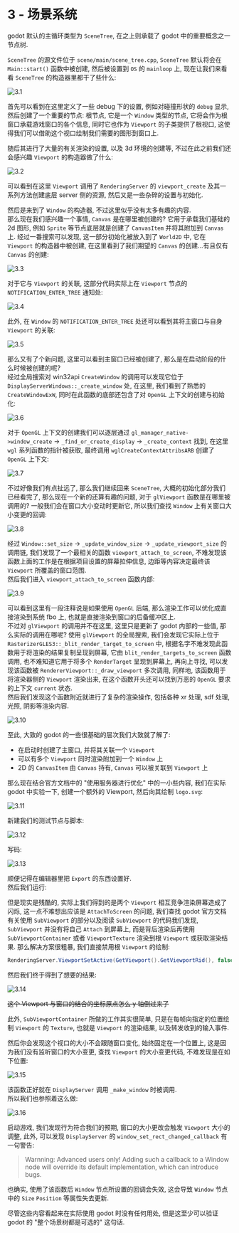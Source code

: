 # 3 - 场景系统

godot 默认的主循环类型为 `SceneTree`, 在之上则承载了 godot 中的重要概念之一节点树.  

`SceneTree` 的源文件位于 `scene/main/scene_tree.cpp`,
`SceneTree` 默认将会在 `Main::start()` 函数中被创建, 然后被设置到 `OS` 的 `mainloop` 上,
现在让我们来看看 `SceneTree` 的构造器里都干了些什么:

![3.1](pic/3.1.png)

首先可以看到在这里定义了一些 debug 下的设置, 例如对碰撞形状的 `debug` 显示, 然后创建了一个重要的节点: 根节点,
它是一个 `Window` 类型的节点, 它将会作为根窗口承载游戏窗口的各个信息, 同时它也作为 `Viewport` 的子类提供了根视口,
这使得我们可以借助这个视口绘制我们需要的图形到窗口上.  

随后其进行了大量的有关渲染的设置, 以及 3d 环境的创建等,
不过在此之前我们还会感兴趣 `Viewport` 的构造器做了什么:

![3.2](pic/3.2.png)

可以看到在这里 `Viewport` 调用了 `RenderingServer` 的 `viewport_create` 及其一系列方法创建底层 server 侧的资源,
然后又是一些杂碎的设置与初始化.  

然后是来到了 `Window` 的构造器, 不过这里似乎没有太多有趣的内容.  
那么现在我们感兴趣一个事情, `Canvas` 是在哪里被创建的? 它用于承载我们基础的 2d 图形, 例如 `Sprite` 等节点底层就是创建了 `CanvasItem` 并将其附加到 `Canvas` 上.
经过一番搜索可以发现, 这一部分初始化被放入到了 `World2D` 中, 它在 `Viewport` 的构造器中被创建, 在这里看到了我们期望的 `Canvas` 的创建...有且仅有 `Canvas` 的创建:

![3.3](pic/3.3.png)

对于它与 `Viewport` 的关联, 这部分代码实际上在 `Viewport` 节点的 `NOTIFICATION_ENTER_TREE` 通知处:

![3.4](pic/3.4.png)

此外, 在 `Window` 的 `NOTIFICATION_ENTER_TREE` 处还可以看到其将主窗口与自身 `Viewport` 的关联:

![3.5](pic/3.5.png)

那么又有了个新问题, 这里可以看到主窗口已经被创建了, 那么是在启动阶段的什么时候被创建的呢?  
经过全局搜索对 win32api `CreateWindow` 的调用可以发现它位于 `DisplayServerWindows::_create_window` 处,
在这里, 我们看到了熟悉的 `CreateWindowExW`, 同时在此函数的底部还包含了对 `OpenGL` 上下文的创建与初始化:

![3.6](pic/3.6.png)

对于 `OpenGL` 上下文的创建我们可以逐层通过 `gl_manager_native->window_create` -> `_find_or_create_display` -> `_create_context` 找到,
在这里 `wgl` 系列函数的指针被获取, 最终调用 `wglCreateContextAttribsARB` 创建了 `OpenGL` 上下文:

![3.7](pic/3.7.png)

不过好像我们有点扯远了, 那么我们继续回来 `SceneTree`, 大概的初始化部分我们已经看完了, 那么现在一个新的还算有趣的问题,
对于 `glViewport` 函数是在哪里被调用的? 一般我们会在窗口大小变动时更新它, 所以我们查找 `Window` 上有关窗口大小变更的回调:

![3.8](pic/3.8.png)

经过 `Window::set_size` -> `_update_window_size` -> `_update_viewport_size` 的调用链, 我们发现了一个最相关的函数 `viewport_attach_to_screen`,
不难发现该函数上面的工作是在根据项目设置的屏幕拉伸信息, 边距等内容决定最终该 `Viewport` 所覆盖的窗口范围.  
然后我们进入 `viewport_attach_to_screen` 函数内部:

![3.9](pic/3.9.png)

可以看到这里有一段注释说是如果使用 `OpenGL` 后端, 那么渲染工作可以优化成直接渲染到系统 fbo 上, 也就是直接渲染到窗口的后备缓冲区上.  
不过对 `glViewport` 的调用并不在这里, 这里只是更新了 godot 内部的一些值, 那么实际的调用在哪呢?
使用 `glViewport` 的全局搜索, 我们会发现它实际上位于 `RasterizerGLES3::_blit_render_target_to_screen` 中,
根据名字不难发现此函数用于将渲染的结果复制呈现到屏幕, 它由 `blit_render_targets_to_screen` 函数调用,
也不难知道它用于将多个 `RenderTarget` 呈现到屏幕上, 再向上寻找, 可以发现该函数被 `RendererViewport::_draw_viewport` 多次调用,
同样地, 该函数用于将渲染器侧的 `Viewport` 渲染出来, 在这个函数开头还可以找到万恶的 `OpenGL` 要求的上下文 `current` 状态.  
然后我们发现这个函数附近就进行了复杂的渲染操作, 包括各种 xr 处理, sdf 处理, 光照, 阴影等渲染内容.

![3.10](pic/3.10.png)

至此, 大致的 godot 的一些很基础的层次我们大致就了解了:

- 在启动时创建了主窗口, 并将其关联一个 `Viewport`
- 可以有多个 `Viewport` 同时渲染附加到一个 `Window` 上
- 2D 的 `CanvasItem` 由 `Canvas` 持有, `Canvas` 可以被关联到 `Viewport` 上

那么现在结合官方文档中的 "使用服务器进行优化" 中的一小些内容, 我们在实际 godot 中实验一下, 创建一个额外的 Viewport, 然后向其绘制 `logo.svg`:

![3.11](pic/3.11.png)

新建我们的测试节点与脚本:

![3.12](pic/3.12.png)

写码:

![3.13](pic/3.13.png)

顺便记得在编辑器里把 `Export` 的东西设置好.  
然后我们运行:  

但是现实是残酷的, 实际上我们得到的是两个 `Viewport` 相互竞争渲染屏幕造成了闪烁, 这一点不难想出应该是 `AttachToScreen` 的问题, 我们查找 godot 官方文档有关使用 `SubViewport` 的部分以及阅读 `SubViewport` 的代码我们发现, `SubViewport` 并没有将自己 `Attach` 到屏幕上, 而是背后渲染后再使用 `SubViewportContainer` 或者 `ViewportTexture` 渲染到根 `Viewport` 或获取渲染结果. 那么解决方案很粗暴, 我们直接禁用根 `Viewport` 的绘制:

```cs
RenderingServer.ViewportSetActive(GetViewport().GetViewportRid(), false);
```

然后我们终于得到了想要的结果:

![3.14](pic/3.14.png)

~~这个 Viewport 与窗口的结合的坐标原点怎么 y 轴倒过来了~~

此外, `SubViewportContainer` 所做的工作其实很简单, 只是在每帧向指定的位置绘制 `Viewport` 的 `Texture`, 也就是 `Viewport` 的渲染结果, 以及转发收到的输入事件.

然后你会发现这个视口的大小不会跟随窗口变化, 始终固定在一个位置上, 这是因为我们没有监听窗口的大小变更, 查找 `Viewport` 的大小变更代码, 不难发现是在如下位置:

![3.15](pic/3.15.png)

该函数正好就在 `DisplayServer` 调用 `_make_window` 时被调用.  
所以我们也参照着这么做:

![3.16](pic/3.16.png)

启动游戏, 我们发现行为符合我们的预期, 窗口的大小更改会触发 `Viewport` 大小的调整, 此外,
可以发现 `DisplayServer` 的 `window_set_rect_changed_callback` 有一句警告:

> Warnning: Advanced users only! Adding such a callback to a Window node will override its default implementation, which can introduce bugs.

也确实, 使用了该函数后 `Window` 节点所设置的回调会失效, 这会导致 `Window` 节点中的 `Size` `Position` 等属性失去更新.  

尽管这些内容看起来在实际使用 godot 时没有任何用处, 但是这至少可以验证 godot 的 "整个场景树都是可选的" 这句话.